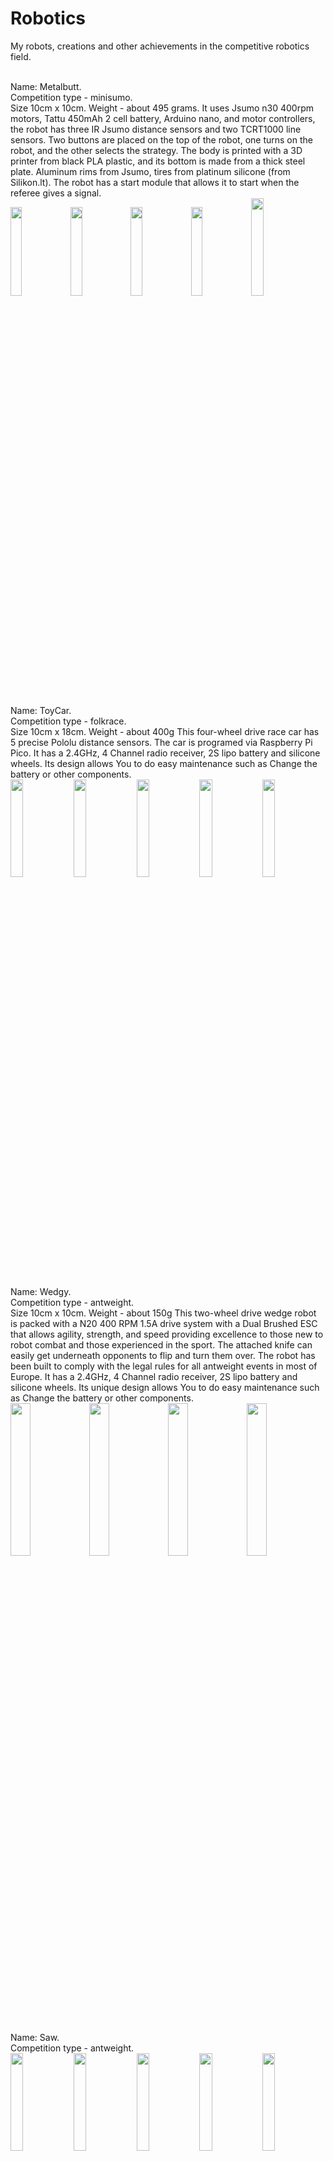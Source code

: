 # Robotics
My robots, creations and other achievements in the competitive robotics field. <br/><br/>

Name: Metalbutt.  
Competition type - minisumo.  
Size 10cm x 10cm. Weight - about 495 grams. It uses Jsumo n30 400rpm motors, Tattu 450mAh 2 cell battery, Arduino nano, and motor controllers, the robot has three IR Jsumo distance sensors and two TCRT1000 line sensors. Two buttons are placed on the top of the robot, one turns on the robot, and the other selects the strategy. The body is printed with a 3D printer from black PLA plastic, and its bottom is made from a thick steel plate. Aluminum rims from Jsumo, tires from platinum silicone (from Silikon.lt). The robot has a start module that allows it to start when the referee gives a signal.  
<img src="https://user-images.githubusercontent.com/115423590/198258835-3f6492ba-dc0f-4125-b0e8-273955ebe7e8.jpg" width=19.09%><img src="https://user-images.githubusercontent.com/115423590/198258843-7ee83e5b-babc-4d6e-81f1-2b75638bd82d.jpg" width=19.09%><img src="https://user-images.githubusercontent.com/115423590/198258864-49e90cdb-aa28-4887-9464-9c97239de16a.jpg" width=19.09%><img src="https://user-images.githubusercontent.com/115423590/198258884-15c56021-914a-4d5a-9a23-a9c525f0d2e4.jpg" width=19.09%><img src="https://user-images.githubusercontent.com/115423590/198258911-99ea0a13-8e5f-4184-8b23-a4d719cf5870.jpg" width=20%>
<br/><br/>


Name: ToyCar.  
Competition type - folkrace.  
Size 10cm x 18cm. Weight - about 400g This four-wheel drive race car has 5 precise Pololu distance sensors. The car is programed via Raspberry Pi Pico. It has a 2.4GHz, 4 Channel radio receiver, 2S lipo battery and silicone wheels. Its design allows You to do easy maintenance such as Change the battery or other components.      
<img src="https://user-images.githubusercontent.com/115423590/199048465-ed3445ec-669d-4df7-8ff8-b79cdc8a2caa.jpg" width=20%><img src="https://user-images.githubusercontent.com/115423590/199048438-0b80467d-b14b-484d-bd17-b48abb359dd0.jpg" width=20%><img src="https://user-images.githubusercontent.com/115423590/199048451-2e716033-4981-48e7-85f2-535c4efa169c.jpg" width=20%><img src="https://user-images.githubusercontent.com/115423590/199048461-ca810b03-8741-48ee-8a9f-c2ff9f1d91bb.jpg" width=20%><img src="https://user-images.githubusercontent.com/115423590/199048457-e6900b20-afee-41c2-a809-2d2310e3e83f.jpg" width=20%>
<br/><br/>


Name: Wedgy.  
Competition type - antweight.  
Size 10cm x 10cm. Weight - about 150g This two-wheel drive wedge robot is packed with a N20 400 RPM 1.5A drive system with a Dual Brushed ESC that allows agility, strength, and speed providing excellence to those new to robot combat and those experienced in the sport. The attached knife can easily get underneath opponents to flip and turn them over. The robot has been built to comply with the legal rules for all antweight events in most of Europe. It has a 2.4GHz, 4 Channel radio receiver, 2S lipo battery and silicone wheels. Its unique design allows You to do easy maintenance such as Change the battery or other components.   
<img src="https://user-images.githubusercontent.com/115423590/198273101-f3e13732-0832-4f7c-bd6b-797aa7e74c42.jpg" width=25%><img src="https://user-images.githubusercontent.com/115423590/198273104-5fff0c5e-5546-4922-9369-ce07f7f21983.jpg" width=25%><img src="https://user-images.githubusercontent.com/115423590/198273103-778e3aa0-0bca-4ad9-98cf-12a7a9d5bda2.jpg" width=25%><img src="https://user-images.githubusercontent.com/115423590/198273092-797d6258-77f8-4ef2-a30b-bf7b541a261d.jpg" width=25%>
<br/><br/>


Name: Saw.  
Competition type - antweight.   
<img src="https://user-images.githubusercontent.com/115423590/199056086-04938142-c2cf-4da8-83e3-b08ba7198378.jpg" width=20%><img src="https://user-images.githubusercontent.com/115423590/199056079-dde52e8b-432f-42be-b9d6-80dca7b465a3.jpg" width=20%><img src="https://user-images.githubusercontent.com/115423590/199058032-5d77dfcf-eee7-4859-9093-92c77deb4c07.jpg" width=20%><img src="https://user-images.githubusercontent.com/115423590/199056070-6d6aea96-669c-41b7-9ae8-9b2a81dfb7dd.jpg" width=20%><img src="https://user-images.githubusercontent.com/115423590/199056082-7663c563-674f-45a2-bfdc-ad356a6646f9.jpg" width=20%>
<br/><br/>


Name: Phat.  
Competition type - minisumo.   
<img src="https://user-images.githubusercontent.com/115423590/199051757-9a7f7b2d-b5e6-4484-9f13-37ac517fb529.jpg" width=20%><img src="https://user-images.githubusercontent.com/115423590/199051751-836b655e-21ca-41fa-9095-4a0efd4aaae5.jpg" width=20%><img src="https://user-images.githubusercontent.com/115423590/199051765-a575f2b3-b1ca-4a30-aef3-a231d065bcb1.jpg" width=20%><img src="https://user-images.githubusercontent.com/115423590/199054211-10492b2d-a528-435b-bfbe-b841c98d2c7d.jpg" width=20%><img src="https://user-images.githubusercontent.com/115423590/199053378-66ea276d-ee57-4d00-905f-5d829006abd5.jpg" width=20%>
<br/><br/><br/><br/>


A few of my cad files:  
<img src="https://user-images.githubusercontent.com/115423590/199032611-1015d3ea-5f28-4f20-926a-6e5bdd8481d1.png" width=19%>
<img src="https://user-images.githubusercontent.com/115423590/199032613-b5e9d025-74b4-4442-86ce-b06aacea5e94.png" width=19%>
<img src="https://user-images.githubusercontent.com/115423590/199032587-e130e012-8431-4d13-87d9-32886eb4331f.png" width=19%>
<img src="https://user-images.githubusercontent.com/115423590/199032614-4b2e3bf2-2392-439e-a498-b398aea54f04.png" width=19%>
<img src="https://user-images.githubusercontent.com/115423590/199032593-27b4811f-4069-4b21-8314-26469583aade.png" width=19%>
<img src="https://user-images.githubusercontent.com/115423590/199032580-7e46f0ce-6f64-435a-b616-32797ca76533.png" width=19%>
<img src="https://user-images.githubusercontent.com/115423590/199032602-c3da7ec7-9eb2-4789-8a73-f1f50e13d0df.png" width=19%>
<img src="https://user-images.githubusercontent.com/115423590/199032603-7b884507-81ad-481a-a939-3cdbb31aae15.png" width=19%>
<img src="https://user-images.githubusercontent.com/115423590/199032598-d4a3a57c-b8e5-4de9-bf81-dc02d71aaa46.png" width=19%>
<img src="https://user-images.githubusercontent.com/115423590/199032605-b8e502ca-c29a-4e24-a6ae-6759a758a4f3.png" width=19%>
<img src="https://user-images.githubusercontent.com/115423590/199032600-b96a745c-dccf-48ae-9ab5-330114b0bedc.png" width=19%>
